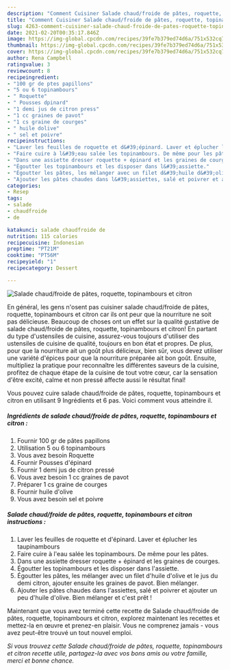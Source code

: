 ```yaml
---
description: "Comment Cuisiner Salade chaud/froide de pâtes, roquette, topinambours et citron"
title: "Comment Cuisiner Salade chaud/froide de pâtes, roquette, topinambours et citron"
slug: 4263-comment-cuisiner-salade-chaud-froide-de-pates-roquette-topinambours-et-citron
date: 2021-02-20T00:35:17.846Z
image: https://img-global.cpcdn.com/recipes/39fe7b379ed74d6a/751x532cq70/salade-chaudfroide-de-pates-roquette-topinambours-et-citron-photo-principale-de-la-recette.jpg
thumbnail: https://img-global.cpcdn.com/recipes/39fe7b379ed74d6a/751x532cq70/salade-chaudfroide-de-pates-roquette-topinambours-et-citron-photo-principale-de-la-recette.jpg
cover: https://img-global.cpcdn.com/recipes/39fe7b379ed74d6a/751x532cq70/salade-chaudfroide-de-pates-roquette-topinambours-et-citron-photo-principale-de-la-recette.jpg
author: Rena Campbell
ratingvalue: 3
reviewcount: 8
recipeingredient:
- "100 gr de ptes papillons"
- "5 ou 6 topinambours"
- " Roquette"
- " Pousses dpinard"
- "1 demi jus de citron press"
- "1 cc graines de pavot"
- "1 cs graine de courges"
- " huile dolive"
- " sel et poivre"
recipeinstructions:
- "Laver les feuilles de roquette et d&#39;épinard. Laver et éplucher les taupinambours"
- "Faire cuire à l&#39;eau salée les topinambours. De même pour les pâtes."
- "Dans une assiette dresser roquette + épinard et les graines de courges."
- "Égoutter les topinambours et les disposer dans l&#39;assiette."
- "Égoutter les pâtes, les mélanger avec un filet d&#39;huile d&#39;olive et le jus du demi citron, ajouter ensuite les graines de pavot. Bien mélanger."
- "Ajouter les pâtes chaudes dans l&#39;assiettes, salé et poivrer et ajouter un peu d&#39;huile d&#39;olive. Bien mélanger et c&#39;est prêt !"
categories:
- Resep
tags:
- salade
- chaudfroide
- de

katakunci: salade chaudfroide de 
nutrition: 115 calories
recipecuisine: Indonesian
preptime: "PT21M"
cooktime: "PT56M"
recipeyield: "1"
recipecategory: Dessert

---
```



![Salade chaud/froide de pâtes, roquette, topinambours et citron](https://img-global.cpcdn.com/recipes/39fe7b379ed74d6a/751x532cq70/salade-chaudfroide-de-pates-roquette-topinambours-et-citron-photo-principale-de-la-recette.jpg)

En général, les gens n'osent pas cuisiner salade chaud/froide de pâtes, roquette, topinambours et citron car ils ont peur que la nourriture ne soit pas délicieuse. Beaucoup de choses ont un effet sur la qualité gustative de salade chaud/froide de pâtes, roquette, topinambours et citron! En partant du type d'ustensiles de cuisine, assurez-vous toujours d'utiliser des ustensiles de cuisine de qualité, toujours en bon état et propres. De plus, pour que la nourriture ait un goût plus délicieux, bien sûr, vous devez utiliser une variété d'épices pour que la nourriture préparée ait bon goût. Ensuite, multipliez la pratique pour reconnaître les différentes saveurs de la cuisine, profitez de chaque étape de la cuisine de tout votre cœur, car la sensation d'être excité, calme et non pressé affecte aussi le résultat final!

<!--inarticleads1-->

Vous pouvez cuire salade chaud/froide de pâtes, roquette, topinambours et citron en utilisant 9 Ingrédients et 6 pas. Voici comment vous atteindre il.

##### Ingrédients de salade chaud/froide de pâtes, roquette, topinambours et citron :

1. Fournir 100 gr de pâtes papillons
1. Utilisation 5 ou 6 topinambours
1. Vous avez besoin  Roquette
1. Fournir  Pousses d&#39;épinard
1. Fournir 1 demi jus de citron pressé
1. Vous avez besoin 1 cc graines de pavot
1. Préparer 1 cs graine de courges
1. Fournir  huile d&#39;olive
1. Vous avez besoin  sel et poivre




<!--inarticleads2-->

##### Salade chaud/froide de pâtes, roquette, topinambours et citron instructions :

1. Laver les feuilles de roquette et d&#39;épinard. Laver et éplucher les taupinambours
1. Faire cuire à l&#39;eau salée les topinambours. De même pour les pâtes.
1. Dans une assiette dresser roquette + épinard et les graines de courges.
1. Égoutter les topinambours et les disposer dans l&#39;assiette.
1. Égoutter les pâtes, les mélanger avec un filet d&#39;huile d&#39;olive et le jus du demi citron, ajouter ensuite les graines de pavot. Bien mélanger.
1. Ajouter les pâtes chaudes dans l&#39;assiettes, salé et poivrer et ajouter un peu d&#39;huile d&#39;olive. Bien mélanger et c&#39;est prêt !




<!--inarticleads1-->

<p>
Maintenant que vous avez terminé cette recette de Salade chaud/froide de pâtes, roquette, topinambours et citron, explorez maintenant les recettes et mettez-la en œuvre et prenez-en plaisir. Vous ne comprenez jamais - vous avez peut-être trouvé un tout nouvel emploi.
</p>

<p>
<i>Si vous trouvez cette Salade chaud/froide de pâtes, roquette, topinambours et citron recette utile, partagez-la avec vos bons amis ou votre famille, merci et bonne chance.</i>
</p>
